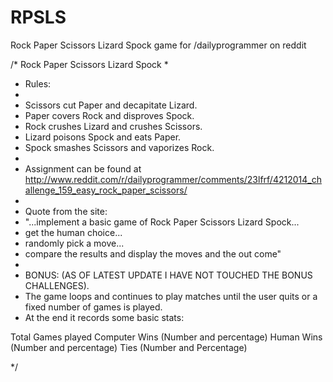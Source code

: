 RPSLS
=====

Rock Paper Scissors Lizard Spock game for /dailyprogrammer on reddit

/* Rock Paper Scissors Lizard Spock
*
* Rules:
*
* Scissors cut Paper and decapitate Lizard.
* Paper covers Rock and disproves Spock.
* Rock crushes Lizard and crushes Scissors.
* Lizard poisons Spock and eats Paper.
* Spock smashes Scissors and vaporizes Rock.
*
* Assignment can be found at http://www.reddit.com/r/dailyprogrammer/comments/23lfrf/4212014_challenge_159_easy_rock_paper_scissors/
*
* Quote from the site:
* "...implement a basic game of Rock Paper Scissors Lizard Spock...
* get the human choice...
* randomly pick a move...
* compare the results and display the moves and the out come"
*
* BONUS: (AS OF LATEST UPDATE I HAVE NOT TOUCHED THE BONUS CHALLENGES).
* The game loops and continues to play matches until the user quits or a fixed number of games is played.
* At the end it records some basic stats:

Total Games played
Computer Wins (Number and percentage)
Human Wins (Number and percentage)
Ties (Number and Percentage)

*/
